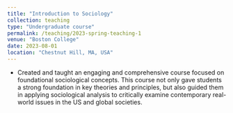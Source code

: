 ```yaml
---
title: "Introduction to Sociology"
collection: teaching
type: "Undergraduate course"
permalink: /teaching/2023-spring-teaching-1
venue: "Boston College"
date: 2023-08-01
location: "Chestnut Hill, MA, USA"
---
```


- Created and taught an engaging and comprehensive course focused on foundational sociological concepts. This course not only gave students a strong foundation in key theories and principles, but also guided them in applying sociological analysis to critically examine contemporary real-world issues in the US and global societies.
